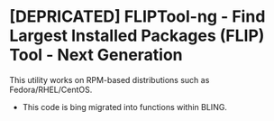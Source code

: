 # [DEPRICATED] FLIPTool-ng - Find Largest Installed Packages (FLIP) Tool - Next Generation
This utility works on RPM-based distributions such as Fedora/RHEL/CentOS.
  * This code is bing migrated into functions within BLING.
